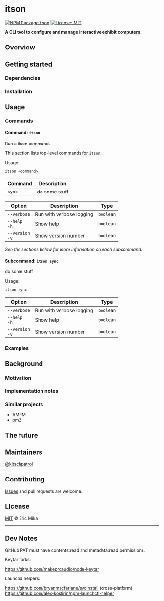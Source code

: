 <!--+ Warning: Content inside HTML comment blocks was generated by mdat and may be overwritten. +-->

<!-- title -->

# itson

<!-- /title -->

<!-- badges -->

[![NPM Package itson](https://img.shields.io/npm/v/itson.svg)](https://npmjs.com/package/itson)
[![License: MIT](https://img.shields.io/badge/License-MIT-yellow.svg)](https://opensource.org/licenses/MIT)

<!-- /badges -->

<!-- short-description -->

**A CLI tool to configure and manage interactive exhibit computers.**

<!-- /short-description -->

## Overview

## Getting started

### Dependencies

### Installation

## Usage

### Commands

<!-- cli-help -->

#### Command: `itson`

Run a itson command.

This section lists top-level commands for `itson`.

Usage:

```txt
itson <command>
```

| Command | Description   |
| ------- | ------------- |
| `sync`  | do some stuff |

| Option              | Description              | Type      |
| ------------------- | ------------------------ | --------- |
| `--verbose`         | Run with verbose logging | `boolean` |
| `--help`<br>`-h`    | Show help                | `boolean` |
| `--version`<br>`-v` | Show version number      | `boolean` |

_See the sections below for more information on each subcommand._

#### Subcommand: `itson sync`

do some stuff

Usage:

```txt
itson sync
```

| Option              | Description              | Type      |
| ------------------- | ------------------------ | --------- |
| `--verbose`         | Run with verbose logging | `boolean` |
| `--help`<br>`-h`    | Show help                | `boolean` |
| `--version`<br>`-v` | Show version number      | `boolean` |

<!-- /cli-help -->

### Examples

## Background

### Motivation

### Implementation notes

### Similar projects

- AMPM
- pm2

## The future

## Maintainers

[@kitschpatrol](https://github.com/kitschpatrol)

<!-- contributing -->

## Contributing

[Issues](https://github.com/kitschpatrol/itson/issues) and pull requests are welcome.

<!-- /contributing -->

<!-- license -->

## License

[MIT](license.txt) © Eric Mika

<!-- /license -->

---

## Dev Notes

GitHub PAT must have contents:read and metadata:read permissions.

Keytar forks:

https://github.com/makeproaudio/node-keytar

Launchd helpers:

https://github.com/bryanmacfarlane/svcinstall (cross-platform)
https://github.com/alex-kostirin/npm-launchctl-helper
